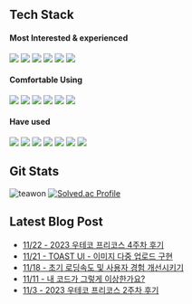 
## Tech Stack


 #### Most Interested & experienced
 <p align="left">
<img src="https://img.shields.io/badge/react-61DAFB.svg?style=for-the-badge&logo=react&logoColor=white" />
<img src="https://img.shields.io/badge/mobx-FF7102.svg?style=for-the-badge&logo=mobx&logoColor=white" />
<img src="https://img.shields.io/badge/recoil-3578E5.svg?style=for-the-badge&logo=recoil&logoColor=white" />

<img src="https://img.shields.io/badge/reactQuery-FF4154.svg?style=for-the-badge&logo=react-query&logoColor=white" />
<img src="https://img.shields.io/badge/typescript-3178C6.svg?style=for-the-badge&logo=typescript&logoColor=white" />
<img src="https://img.shields.io/badge/javascript-F7DF1E.svg?style=for-the-badge&logo=javascript&logoColor=white" />
</p>
 
 #### Comfortable Using
 <p align="left">
 <img src ="https://img.shields.io/badge/Next-000000.svg?&style=for-the-badge&logo=Next.js&logoColor=white"/>
 <img src="https://img.shields.io/badge/redux-764ABC.svg?style=for-the-badge&logo=redux&logoColor=white" />
 <img src ="https://img.shields.io/badge/Jest-C21325.svg?&style=for-the-badge&logo=Jest&logoColor=white"/>
<img src="https://img.shields.io/badge/Github Action-2088FF.svg?style=for-the-badge&logo=github-actions&logoColor=white" />
 <img src="https://img.shields.io/badge/docker-2496ED.svg?style=for-the-badge&logo=docker&logoColor=white" />
 <img src="https://img.shields.io/badge/sentry-362D59.svg?style=for-the-badge&logo=sentry&logoColor=white" />


</p>

#### Have used 
 <p align="left">
<img src="https://img.shields.io/badge/Spring_Boot-F2F4F9?style=for-the-badge&logo=spring-boot" />
<img src="https://img.shields.io/badge/Django-%2320232a.svg?style=for-the-badge&logo=Django&logoColor=%2361DAFB" />
<img src="https://img.shields.io/badge/Kotlin-0088CC.svg?style=for-the-badge&logo=Kotlin&logoColor=%#7F52FF" />
<img src="https://img.shields.io/badge/nginx-009639.svg?style=for-the-badge&logo=Nginx&logoColor=white" />
<img src="https://img.shields.io/badge/AWS-%23FF9900.svg?style=for-the-badge&logo=amazon-aws&logoColor=white"  />
<img src="https://img.shields.io/badge/Google Cloud-%234285F4.svg?style=for-the-badge&logo=google-cloud&logoColor=white  " />
<img src="https://img.shields.io/badge/Google Analytics-E37400.svg?style=for-the-badge&logo=google-analytics&logoColor=white" />
 </p>

## Git Stats
![teawon](https://github-readme-stats.vercel.app/api?username=teawon&show_icons=true)
[![Solved.ac Profile](http://mazassumnida.wtf/api/v2/generate_badge?boj=hiyou882)](https://solved.ac/hiyou882/)

## Latest Blog Post
 - [11/22 - 2023 우테코 프리코스 4주차 후기](https://teawon.github.io/event/2023-wtc-pre-course-4/)
 - [11/21 - TOAST UI - 이미지 다중 업로드 구현](https://teawon.github.io/next/toast-ui-editor-image-uplaod/)
 - [11/18 - 초기 로딩속도 및 사용자 경험 개선시키기](https://teawon.github.io/next/next-optimization-mindspace/)
 - [11/11 - 내 코드가 그렇게 이상한가요?](https://teawon.github.io/book/why-my-code-wrong/)
 - [11/3 - 2023 우테코 프리코스 2주차 후기](https://teawon.github.io/event/2023-wtc-pre-course-2/)
